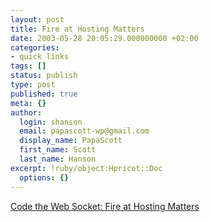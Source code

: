 ```yaml
---
layout: post
title: Fire at Hosting Matters
date: 2003-05-28 20:05:29.000000000 +02:00
categories:
- quick links
tags: []
status: publish
type: post
published: true
meta: {}
author:
  login: shanson
  email: papascott-wp@gmail.com
  display_name: PapaScott
  first_name: Scott
  last_name: Hanson
excerpt: !ruby/object:Hpricot::Doc
  options: {}
---
```

<p><a title="In case you're missing InstaPundit today..." href="http://ahawkins.org/comments.php?id=P1214_0_1_0">Code the Web Socket: Fire at Hosting Matters</a></p>
